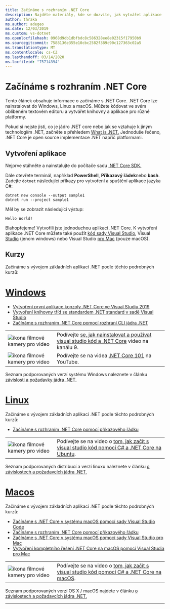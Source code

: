 ```yaml
---
title: Začínáme s rozhraním .NET Core
description: Najděte materiály, kde se dozvíte, jak vytvářet aplikace .NET Core ve Windows, Linuxu a macOS.
author: thraka
ms.author: adegeo
ms.date: 12/03/2019
ms.custom: vs-dotnet
ms.openlocfilehash: 0968d9db1dbfbdc8c586328ee8e02315f17950b9
ms.sourcegitcommit: 7588136e355e10cbc2582f389c90c127363c02a5
ms.translationtype: MT
ms.contentlocale: cs-CZ
ms.lasthandoff: 03/14/2020
ms.locfileid: "75714394"
---
```

# <a name="get-started-with-net-core"></a>Začínáme s rozhraním .NET Core

Tento článek obsahuje informace o začínáme s .NET Core. .NET Core lze nainstalovat do Windows, Linux a macOS. Můžete kódovat ve svém oblíbeném textovém editoru a vytvářet knihovny a aplikace pro různé platformy.

Pokud si nejste jisti, co je jádro .NET core nebo jak se vztahuje k jiným technologiím .NET, začněte s přehledem [What is .NET.](https://dotnet.microsoft.com/learn/dotnet/what-is-dotnet) Jednoduše řečeno, .NET Core je open source implementace .NET napříč platformami.

## <a name="create-an-application"></a>Vytvoření aplikace

Nejprve stáhněte a nainstalujte do počítače sadu [.NET Core SDK.](https://dotnet.microsoft.com/download)

Dále otevřete terminál, například **PowerShell**, **Příkazový řádek**nebo **bash**. Zadejte `dotnet` následující příkazy pro vytvoření a spuštění aplikace jazyka C#:

```dotnetcli
dotnet new console --output sample1
dotnet run --project sample1
```

Měl by se zobrazit následující výstup:

```console
Hello World!
```

Blahopřejeme! Vytvořili jste jednoduchou aplikaci .NET Core. K vytvoření aplikace .NET Core můžete také použít [kód sady Visual Studio](./tutorials/with-visual-studio-code.md), Visual [Studio](./tutorials/with-visual-studio.md) (jenom windows) nebo Visual Studio [pro Mac](./tutorials/using-on-mac-vs.md) (pouze macOS).

## <a name="tutorials"></a>Kurzy

Začínáme s vývojem základních aplikací .NET podle těchto podrobných kurzů:

<!-- markdownlint-disable MD025 -->

# <a name="windows"></a>[Windows](#tab/windows)

- [Vytvoření první aplikace konzoly .NET Core ve Visual Studiu 2019](./tutorials/with-visual-studio.md)
- [Vytvoření knihovny tříd se standardem .NET standard v sadě Visual Studio](./tutorials/library-with-visual-studio.md)
- [Začínáme s rozhraním .NET Core pomocí rozhraní CLI jádra .NET](./tutorials/cli-create-console-app.md)

|   |   |
|---|---|
| ![ikona filmové kamery pro video](./media/video-icon.png "Podívejte se na video") | Podívejte [se, jak nainstalovat a používat visual studio kód a .NET Core](https://channel9.msdn.com/Blogs/dotnet/Get-started-with-VS-Code-using-CSharp-and-NET-Core/) video na kanálu 9. |
| ![ikona filmové kamery pro video](./media/video-icon.png "Podívejte se na video") | Podívejte se na videa [.NET Core 101](https://www.youtube.com/playlist?list=PLdo4fOcmZ0oWoazjhXQzBKMrFuArxpW80) na YouTube. |

Seznam podporovaných verzí systému Windows naleznete v článku [závislosti a požadavky jádra .NET.](install/dependencies.md?pivots=os-windows)

# <a name="linux"></a>[Linux](#tab/linux)

Začínáme s vývojem základních aplikací .NET podle těchto podrobných kurzů:

- [Začínáme s rozhraním .NET Core pomocí příkazového řádku](./tutorials/cli-create-console-app.md)

|   |   |
|---|---|
| ![ikona filmové kamery pro video](./media/video-icon.png "Podívejte se na video") | Podívejte se na video o [tom, jak začít s visual studio kód pomocí C# a .NET Core na Ubuntu](https://channel9.msdn.com/Blogs/dotnet/Get-started-with-VS-Code-Csharp-dotnet-Core-Ubuntu). |

Seznam podporovaných distribucí a verzí linuxu naleznete v článku [o závislostech a požadavcích jádra .NET.](install/dependencies.md?pivots=os-linux)

# <a name="macos"></a>[Macos](#tab/macos)

Začínáme s vývojem základních aplikací .NET podle těchto podrobných kurzů:

- [Začínáme s .NET Core v systému macOS pomocí sady Visual Studio Code](./tutorials/using-on-macos.md)
- [Začínáme s rozhraním .NET Core pomocí příkazového řádku](./tutorials/cli-create-console-app.md)
- [Začínáme s .NET Core v systému macOS pomocí sady Visual Studio pro Mac](./tutorials/using-on-mac-vs.md)
- [Vytvoření kompletního řešení .NET Core na macOS pomocí Visual Studia pro Mac](./tutorials/using-on-mac-vs-full-solution.md)

|   |   |
|---|---|
| ![ikona filmové kamery pro video](media/video-icon.png "Podívejte se na video") | Podívejte se na video o [tom, jak začít s visual studio kód pomocí C# a .NET Core na macOS](https://channel9.msdn.com/Blogs/dotnet/Get-started-VSCode-NET-Core-Mac). |

Seznam podporovaných verzí OS X / macOS najdete v článku [o závislostech a požadavcích jádra .NET.](install/dependencies.md?pivots=os-macos)

---
